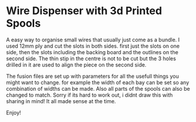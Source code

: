 # Wire Dispenser with 3d Printed Spools

A easy way to organise small wires that usually just come as a bundle. I used 12mm ply and cut the slots in both sides. first just the slots on one side, then the slots including the backing board and the outlines on the second side. The thin stip in the centre is not to be cut but the 3 holes drilled in it are used to align the piece on the second side. 

The fusion files are set up with parameters for all the usefull things you might want to change. for example the width of each bay can be set so any combination of widths can be made. Also all parts of the spools can also be changed to match. Sorry if its hard to work out, i didnt draw this with sharing in mind! It all made sense at the time.

Enjoy!

